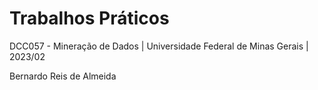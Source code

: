 # Trabalhos Práticos
DCC057 - Mineração de Dados | Universidade Federal de Minas Gerais | 2023/02

Bernardo Reis de Almeida
